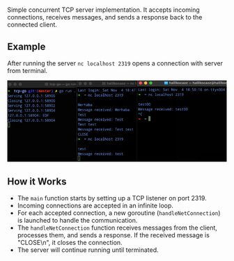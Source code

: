 #

Simple concurrent TCP server implementation. It accepts incoming connections, receives messages, and sends a response back to the connected client.

## Example

After running the server `nc localhost 2319` opens a connection with server from terminal.

![example](example.png?raw=true)

## How it Works

- The `main` function starts by setting up a TCP listener on port 2319.
- Incoming connections are accepted in an infinite loop.
- For each accepted connection, a new goroutine (`handleNetConnection`) is launched to handle the communication.
- The `handleNetConnection` function receives messages from the client, processes them, and sends a response. If the received message is "CLOSE\n", it closes the connection.
- The server will continue running until terminated.
